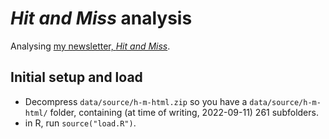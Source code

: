# _Hit and Miss_ analysis

Analysing [my newsletter, _Hit and Miss_](https://lucascherkewski.com/hit-and-miss/).

## Initial setup and load

- Decompress `data/source/h-m-html.zip` so you have a `data/source/h-m-html/` folder, containing (at time of writing, 2022-09-11) 261 subfolders.
- in R, run `source("load.R")`.

